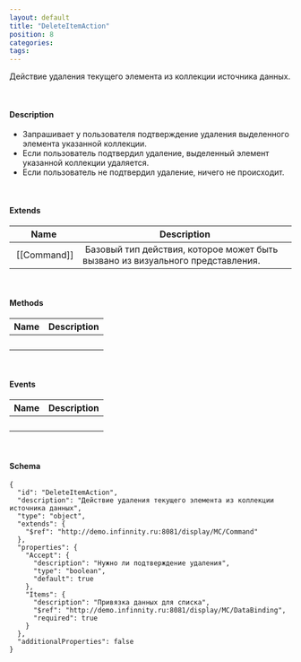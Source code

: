 ```yaml
---
layout: default
title: "DeleteItemAction"
position: 8
categories: 
tags: 
---
```


Действие удаления текущего элемента из коллекции источника данных.

   

#### Description

* Запрашивает у пользователя подтверждение удаления выделенного элемента указанной коллекции.
* Если пользователь подтвердил удаление, выделенный элемент указанной коллекции удаляется.
* Если пользователь не подтвердил удаление, ничего не происходит.

   

#### Extends

|Name|Description|
|----|-----------|
| [[Command]]| Базовый тип действия, которое может быть вызвано из визуального представления.|

   

#### Methods

|Name|Description|
|----|-----------|
| | |

    

#### Events

|Name|Description|
|----|-----------|
| | |

   

#### Schema

```
{
  "id": "DeleteItemAction",
  "description": "Действие удаления текущего элемента из коллекции источника данных",
  "type": "object",
  "extends": {
    "$ref": "http://demo.infinnity.ru:8081/display/MC/Command"
  },
  "properties": {
    "Accept": {
      "description": "Нужно ли подтверждение удаления",
      "type": "boolean",
      "default": true
    },
    "Items": {
      "description": "Привязка данных для списка",
      "$ref": "http://demo.infinnity.ru:8081/display/MC/DataBinding",
      "required": true
    }
  },
  "additionalProperties": false
}
```

     

 

